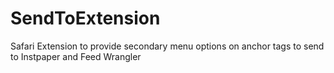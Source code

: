 SendToExtension
===============

Safari Extension to provide secondary menu options on anchor tags to send to Instpaper and Feed Wrangler
